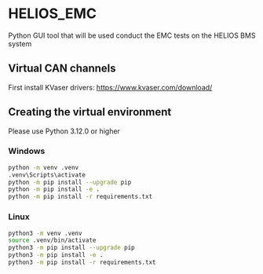 # HELIOS_EMC
Python GUI tool that will be used conduct the EMC tests on the HELIOS BMS system

## Virtual CAN channels
First install KVaser drivers: https://www.kvaser.com/download/

## Creating the virtual environment
Please use Python 3.12.0 or higher

### Windows
```bash
python -m venv .venv
.venv\Scripts\activate
python -m pip install --upgrade pip
python -m pip install -e .
python -m pip install -r requirements.txt
```

### Linux
```bash
python3 -m venv .venv
source .venv/bin/activate
python3 -m pip install --upgrade pip
python3 -m pip install -e .
python3 -m pip install -r requirements.txt